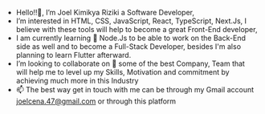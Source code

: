 - Hello!!👋, I’m Joel Kimikya Riziki a Software Developer, 
- I’m interested in HTML, CSS, JavaScript, React, TypeScript, Next.Js, I believe with these tools will help to become a great Front-End developer,
- I am currently learning 🌱 Node.Js to be able to work on the Back-End side as well and to become a Full-Stack Developer, besides I'm also planning to learn Flutter afterward.
- I’m looking to collaborate on 💞️ some of the best Company, Team that will help me to level up my Skills, Motivation and commitment by achieving much more in this Industry 
- 📫 The best way get in touch with me can be through my Gmail account joelcena.47@gmail.com or through this platform


<!---
Joel-Kimikya/Joel-Kimikya is a ✨ special ✨ repository because its `README.md` (this file) appears on your GitHub profile.
You can click the Preview link to take a look at your changes.
--->

